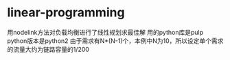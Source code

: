 # linear-programming
用nodelink方法对负载均衡进行了线性规划求最佳解
用的python库是pulp
python版本是python2
由于需求有N*(N-1)个，本例中N为10，所以设定单个需求的流量大约为链路容量的1/200
